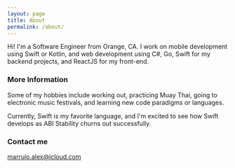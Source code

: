 ```yaml
---
layout: page
title: About
permalink: /about/
---
```


Hi! I'm a Software Engineer from Orange, CA. I work on mobile development using Swift or Kotlin, and web development using C#, Go, Swift for my backend projects, and ReactJS for my front-end. 

### More Information

Some of my hobbies include working out, practicing Muay Thai, going to electronic music festivals, and learning new code paradigms or languages.

Currently, Swift is my favorite language, and I'm excited to see how Swift develops as ABI Stability churns out successfully.

### Contact me

[marrujo.alex@icloud.com](mailto:marrujo.alex@icloud.com)